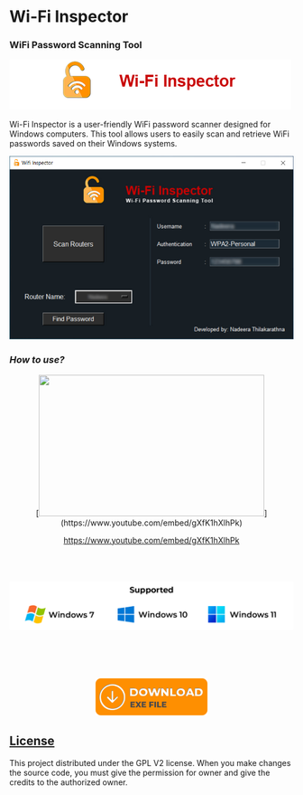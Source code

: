 


# Wi-Fi Inspector
### **WiFi Password Scanning Tool**

![](Data/head.png)

Wi-Fi Inspector is a user-friendly WiFi password scanner designed for Windows computers. This tool allows users to easily scan and retrieve WiFi passwords saved on their Windows systems.

![](screenshots/interface.jpg)



### *How to use?*
<center>[<img src="https://img.youtube.com/vi/gXfK1hXlhPk/hqdefault.jpg" width="400" height="250"
/>](https://www.youtube.com/embed/gXfK1hXlhPk)

https://www.youtube.com/embed/gXfK1hXlhPk</center>
\
\
\
![](screenshots/support.png)
\
\
<br><br><br><p align="center" width="100%"><a href="https://firebasestorage.googleapis.com/v0/b/wifi-inspactor.appspot.com/o/Wifi%20Password%20Inspector%201.0%20(Nadeera%20Thilakarathna).rar?alt=media&token=1385f587-7df8-45fb-912f-55471e1699b5"><img src="screenshots/download.png" width="200"/></p>

## License <a id="license"></a>
This project distributed under the GPL V2 license. When you make changes the source code, you must give the permission for owner and give the credits to the authorized owner.


